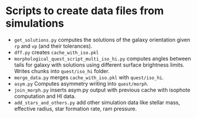 # Scripts to create data files from simulations

* `get_solutions.py` computes the solutions of the galaxy orientation given `rp` and `vp` (and their tolerances).
* `dff.py` creates `cache_with_iso.pkl`
* `morphological_quest_script_multi_iso_hi.py` computes angles between tails for galaxy with solutions using different surface brightness limits. Writes chunks into `quest/iso_hi` folder.
* `merge_data.py` merges `cache_with_iso.pkl` with `quest/iso_hi`.
* `asym.py` Computes asymmetry writing into `quest/morph`.
* `join_morph.py` inserts asym.py output with previous cache with isophote computation and HI data.
* `add_stars_and_others.py` add other simulation data like stellar mass, effective radius, star formation rate, ram pressure.
